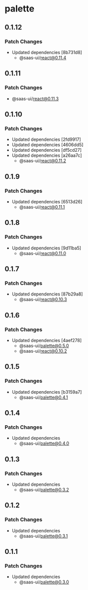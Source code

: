 # palette

## 0.1.12

### Patch Changes

- Updated dependencies [8b731d8]
  - @saas-ui/react@0.11.4

## 0.1.11

### Patch Changes

- @saas-ui/react@0.11.3

## 0.1.10

### Patch Changes

- Updated dependencies [2fd9917]
- Updated dependencies [4606dd5]
- Updated dependencies [df5cd27]
- Updated dependencies [a26aa7c]
  - @saas-ui/react@0.11.2

## 0.1.9

### Patch Changes

- Updated dependencies [6513d26]
  - @saas-ui/react@0.11.1

## 0.1.8

### Patch Changes

- Updated dependencies [9d11ba5]
  - @saas-ui/react@0.11.0

## 0.1.7

### Patch Changes

- Updated dependencies [87b29a8]
  - @saas-ui/react@0.10.3

## 0.1.6

### Patch Changes

- Updated dependencies [4aef278]
  - @saas-ui/palette@0.5.0
  - @saas-ui/react@0.10.2

## 0.1.5

### Patch Changes

- Updated dependencies [b3159a7]
  - @saas-ui/palette@0.4.1

## 0.1.4

### Patch Changes

- Updated dependencies
  - @saas-ui/palette@0.4.0

## 0.1.3

### Patch Changes

- Updated dependencies
  - @saas-ui/palette@0.3.2

## 0.1.2

### Patch Changes

- Updated dependencies
  - @saas-ui/palette@0.3.1

## 0.1.1

### Patch Changes

- Updated dependencies
  - @saas-ui/palette@0.3.0
